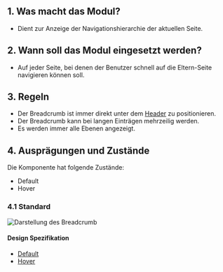 ## 1. Was macht das Modul?
* Dient zur Anzeige der Navigationshierarchie der aktuellen Seite.

## 2. Wann soll das Modul eingesetzt werden? 
* Auf jeder Seite, bei denen der Benutzer schnell auf die Eltern-Seite navigieren können soll.

## 3. Regeln
* Der Breadcrumb ist immer direkt unter dem [Header](https://digital.sbb.ch/de/webapps/modules/header) zu positionieren.
* Der Breadcrumb kann bei langen Einträgen mehrzeilig werden.
* Es werden immer alle Ebenen angezeigt.

## 4. Ausprägungen und Zustände 
Die Komponente hat folgende Zustände:
* Default
* Hover

### 4.1 Standard
![Darstellung des Breadcrumb](https://raw.githubusercontent.com/sbb-design-systems/sbb-design-system/master/webapp/components/breadcrumb/images/breadcrumb_default.png 'class: image')

#### Design Spezifikation
*   [Default](https://sbb.invisionapp.com/d/main#/console/17140415/355318380/inspect)
*   [Hover](https://sbb.invisionapp.com/d/main#/console/17140415/355318381/inspect)